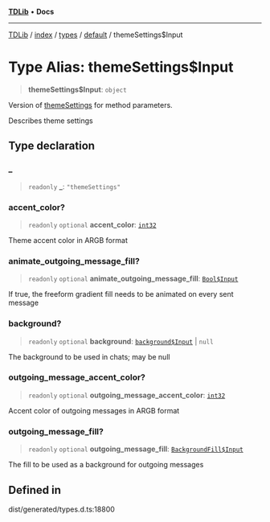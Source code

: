 [**TDLib**](../../../../../../README.md) • **Docs**

***

[TDLib](../../../../../../modules.md) / [index](../../../../../README.md) / [types](../../../README.md) / [default](../README.md) / themeSettings$Input

# Type Alias: themeSettings$Input

> **themeSettings$Input**: `object`

Version of [themeSettings](themeSettings-1.md) for method parameters.

Describes theme settings

## Type declaration

### \_

> `readonly` **\_**: `"themeSettings"`

### accent\_color?

> `readonly` `optional` **accent\_color**: [`int32`](int32-1.md)

Theme accent color in ARGB format

### animate\_outgoing\_message\_fill?

> `readonly` `optional` **animate\_outgoing\_message\_fill**: [`Bool$Input`](Bool$Input.md)

If true, the freeform gradient fill needs to be animated on every sent message

### background?

> `readonly` `optional` **background**: [`background$Input`](background$Input-1.md) \| `null`

The background to be used in chats; may be null

### outgoing\_message\_accent\_color?

> `readonly` `optional` **outgoing\_message\_accent\_color**: [`int32`](int32-1.md)

Accent color of outgoing messages in ARGB format

### outgoing\_message\_fill?

> `readonly` `optional` **outgoing\_message\_fill**: [`BackgroundFill$Input`](BackgroundFill$Input.md)

The fill to be used as a background for outgoing messages

## Defined in

dist/generated/types.d.ts:18800
